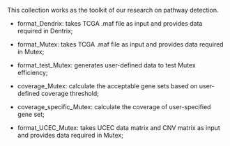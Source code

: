 This collection works as the toolkit of our research on pathway detection. 

- format_Dendrix: takes TCGA .maf file as input and provides data required in Dentrix;

- format_Mutex: takes TCGA .maf file as input and provides data required in Mutex;

- format_test_Mutex: generates user-defined data to test Mutex efficiency;

- coverage_Mutex: calculate the acceptable gene sets based on user-defined coverage threshold;

- coverage_specific_Mutex: calculate the coverage of user-specified gene set;

- format_UCEC_Mutex: takes UCEC data matrix and CNV matrix as input and provides data required in Mutex;